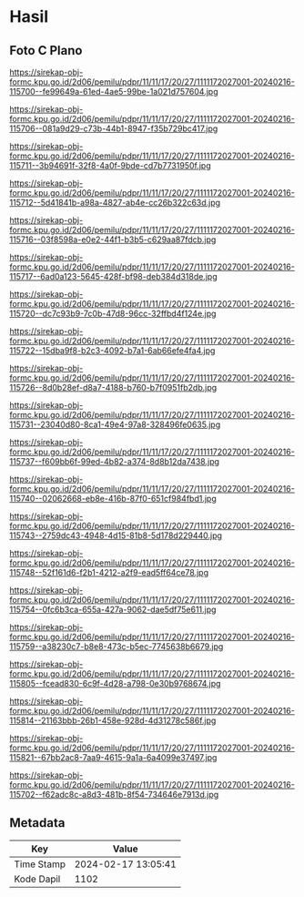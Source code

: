 # Hasil

## Foto C Plano

https://sirekap-obj-formc.kpu.go.id/2d06/pemilu/pdpr/11/11/17/20/27/1111172027001-20240216-115700--fe99649a-61ed-4ae5-99be-1a021d757604.jpg

https://sirekap-obj-formc.kpu.go.id/2d06/pemilu/pdpr/11/11/17/20/27/1111172027001-20240216-115706--081a9d29-c73b-44b1-8947-f35b729bc417.jpg

https://sirekap-obj-formc.kpu.go.id/2d06/pemilu/pdpr/11/11/17/20/27/1111172027001-20240216-115711--3b94691f-32f8-4a0f-9bde-cd7b7731950f.jpg

https://sirekap-obj-formc.kpu.go.id/2d06/pemilu/pdpr/11/11/17/20/27/1111172027001-20240216-115712--5d41841b-a98a-4827-ab4e-cc26b322c63d.jpg

https://sirekap-obj-formc.kpu.go.id/2d06/pemilu/pdpr/11/11/17/20/27/1111172027001-20240216-115716--03f8598a-e0e2-44f1-b3b5-c629aa87fdcb.jpg

https://sirekap-obj-formc.kpu.go.id/2d06/pemilu/pdpr/11/11/17/20/27/1111172027001-20240216-115717--6ad0a123-5645-428f-bf98-deb384d318de.jpg

https://sirekap-obj-formc.kpu.go.id/2d06/pemilu/pdpr/11/11/17/20/27/1111172027001-20240216-115720--dc7c93b9-7c0b-47d8-96cc-32ffbd4f124e.jpg

https://sirekap-obj-formc.kpu.go.id/2d06/pemilu/pdpr/11/11/17/20/27/1111172027001-20240216-115722--15dba9f8-b2c3-4092-b7a1-6ab66efe4fa4.jpg

https://sirekap-obj-formc.kpu.go.id/2d06/pemilu/pdpr/11/11/17/20/27/1111172027001-20240216-115726--8d0b28ef-d8a7-4188-b760-b7f0951fb2db.jpg

https://sirekap-obj-formc.kpu.go.id/2d06/pemilu/pdpr/11/11/17/20/27/1111172027001-20240216-115731--23040d80-8ca1-49e4-97a8-328496fe0635.jpg

https://sirekap-obj-formc.kpu.go.id/2d06/pemilu/pdpr/11/11/17/20/27/1111172027001-20240216-115737--f609bb6f-99ed-4b82-a374-8d8b12da7438.jpg

https://sirekap-obj-formc.kpu.go.id/2d06/pemilu/pdpr/11/11/17/20/27/1111172027001-20240216-115740--02062668-eb8e-416b-87f0-651cf984fbd1.jpg

https://sirekap-obj-formc.kpu.go.id/2d06/pemilu/pdpr/11/11/17/20/27/1111172027001-20240216-115743--2759dc43-4948-4d15-81b8-5d178d229440.jpg

https://sirekap-obj-formc.kpu.go.id/2d06/pemilu/pdpr/11/11/17/20/27/1111172027001-20240216-115748--52f161d6-f2b1-4212-a2f9-ead5ff64ce78.jpg

https://sirekap-obj-formc.kpu.go.id/2d06/pemilu/pdpr/11/11/17/20/27/1111172027001-20240216-115754--0fc6b3ca-655a-427a-9062-dae5df75e611.jpg

https://sirekap-obj-formc.kpu.go.id/2d06/pemilu/pdpr/11/11/17/20/27/1111172027001-20240216-115759--a38230c7-b8e8-473c-b5ec-7745638b6679.jpg

https://sirekap-obj-formc.kpu.go.id/2d06/pemilu/pdpr/11/11/17/20/27/1111172027001-20240216-115805--fcead830-6c9f-4d28-a798-0e30b9768674.jpg

https://sirekap-obj-formc.kpu.go.id/2d06/pemilu/pdpr/11/11/17/20/27/1111172027001-20240216-115814--21163bbb-26b1-458e-928d-4d31278c586f.jpg

https://sirekap-obj-formc.kpu.go.id/2d06/pemilu/pdpr/11/11/17/20/27/1111172027001-20240216-115821--67bb2ac8-7aa9-4615-9a1a-6a4099e37497.jpg

https://sirekap-obj-formc.kpu.go.id/2d06/pemilu/pdpr/11/11/17/20/27/1111172027001-20240216-115702--f62adc8c-a8d3-481b-8f54-734646e7913d.jpg


## Metadata

| Key        | Value               |
| ---------- | ------------------- |
| Time Stamp | 2024-02-17 13:05:41 |
| Kode Dapil | 1102                |



